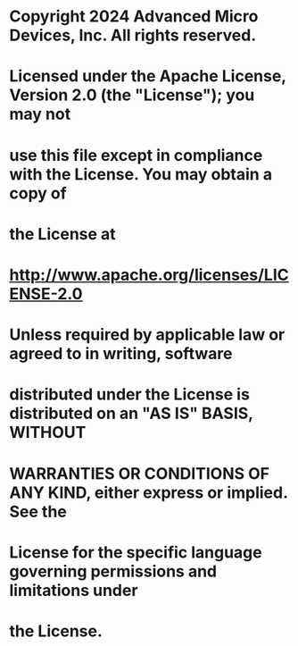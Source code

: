 # Copyright 2024 Advanced Micro Devices, Inc. All rights reserved.

# Licensed under the Apache License, Version 2.0 (the "License"); you may not
# use this file except in compliance with the License. You may obtain a copy of
# the License at

# http://www.apache.org/licenses/LICENSE-2.0

# Unless required by applicable law or agreed to in writing, software
# distributed under the License is distributed on an "AS IS" BASIS, WITHOUT
# WARRANTIES OR CONDITIONS OF ANY KIND, either express or implied. See the
# License for the specific language governing permissions and limitations under
# the License.
